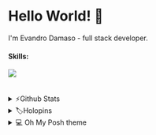 
# Hello World! 👋

I'm Evandro Damaso - full stack developer.

<!-- [@Rocketseat](https://www.rocketseat.com.br/) Explorer T3 -->

#### Skills:

<p align="left">
  <a href="#my-stack">
    <img src="https://skillicons.dev/icons?i=html,css,js,ts,react,astro,next,tailwind,styledcomponents,sass,vscode,figma,git,github,nodejs,pnpm,docker&theme=dark&perline=6" />
  </a>
</p>

<!-- div>
   <img src="https://cdn.jsdelivr.net/gh/devicons/devicon/icons/typescript/typescript-plain.svg" height="48px" alt="typescript" />&nbsp;
   <img src="https://cdn.jsdelivr.net/gh/devicons/devicon/icons/html5/html5-original-wordmark.svg" height="48px" alt="HTML5" />&nbsp;
   <img src="https://cdn.jsdelivr.net/gh/devicons/devicon/icons/css3/css3-original-wordmark.svg" height="48px"  alt="CSS3" />&nbsp;
   <img src="https://cdn.jsdelivr.net/gh/devicons/devicon/icons/javascript/javascript-plain.svg" height="48px" alt="JavaScript" />&nbsp;
   <img src="https://cdn.jsdelivr.net/gh/devicons/devicon/icons/react/react-original-wordmark.svg" height="48px" alt="ReactJs" />&nbsp;
   <img src="https://cdn.jsdelivr.net/gh/devicons/devicon/icons/git/git-original-wordmark.svg" height="48px" alt="Git" />&nbsp;
   <img src="https://cdn.jsdelivr.net/gh/devicons/devicon/icons/github/github-original-wordmark.svg" height="48px" alt="Github" />&nbsp;
   <img src="https://cdn.jsdelivr.net/gh/devicons/devicon/icons/vscode/vscode-original-wordmark.svg" height="48px" alt="VSCode" />&nbsp;
   <img src="https://cdn.jsdelivr.net/gh/devicons/devicon/icons/python/python-original-wordmark.svg" height="48px" alt="Python" />&nbsp;
</div -->

<br/>

<details>
  <summary>⚡Github Stats</summary>
  
  <a href="#">![Github stats](https://github-readme-stats.vercel.app/api?username=dam450&theme=blueberry&count_private=true&hide_border=true&line_height=20)</a>
  <a href="#">![Top Langs](https://github-readme-stats.vercel.app/api/top-langs/?username=dam450&layout=compact&theme=blueberry&count_private=true&hide_border=true)</a>
  <p align="right">
  <!-- Contador de visitas -->
  <img src="https://komarev.com/ghpvc/?username=dam450&color=green" alt="Dam450"  height="16" />
</p>
</details>

<!-- details>
  <summary>🪛 Stack</summary>
  <h3>My stack</h3>
</details -->

<details>
  <summary>🏷️Holopins</summary>
  
  <a href="https://holopin.io/@dam450">
    <img src="https://holopin.me/dam450" alt="@dam450's Holopin board" />
  </a>
</details>

<details>
  <summary>💻 Oh My Posh theme</summary>
  <p>
    My custom 
    <a href="https://gist.github.com/dam450/460bed707799527cda65f6d151852ce0">Oh My Posh theme</a> 
    (needs a nerd font to fully work)
    <br />
    <a href="https://gist.github.com/dam450/460bed707799527cda65f6d151852ce0"><img src="./.github/img/posh_theme.png" alt="Oh My Posh theme"   height="80"/></a>
  </p>
</details>

<!--

[![@dam450's Holopin board](https://holopin.me/dam450)](https://holopin.io/@dam450)

- Bachelor of Computer Science
![Snake animation](https://github.com/dam450/dam450/blob/output/github-contribution-grid-snake.svg)

- Python :snake:

- HTML

- CSS

- JavaScript


[![python logo](https://www.python.org/static/img/python-logo.png "python logo")](https://www.python.org/ "python logo")
 
the features of **Git** and **GitHub** 
 
and Frontend too



**dam450/dam450** is a ✨ _special_ ✨ repository because its `README.md` (this file) appears on your GitHub profile.

Here are some ideas to get you started:

- 🔭 I’m currently working on ...
- 🌱 I’m currently learning ...
- 👯 I’m looking to collaborate on ...
- 🤔 I’m looking for help with ...
- 💬 Ask me about ...
- 📫 How to reach me: ...
- 😄 Pronouns: ...
- ⚡ Fun fact: ...

pandao.github.io/editor.md/en.html
-->



